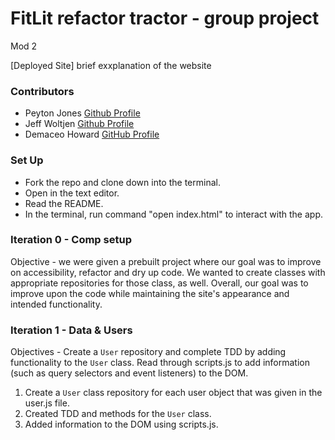 # FitLit refactor tractor - group project
Mod 2

[Deployed Site]
brief exxplanation of the website 

### Contributors
* Peyton Jones [Github Profile](https://github.com/Peytonjo)
* Jeff Woltjen [Github Profile](https://github.com/jwoltjen)
* Demaceo Howard [GitHub Profile](https://github.com/demaceo)

### Set Up
* Fork the repo and clone down into the terminal.
* Open in the text editor.
* Read the README.
* In the terminal, run command "open index.html" to interact with the app.

### Iteration 0 - Comp setup
Objective - we were given a prebuilt project where our goal was to improve on accessibility, refactor and dry up code. We wanted to create classes with appropriate repositories for those class, as well. Overall, our goal was to improve upon the code while maintaining the site's appearance and intended functionality.

### Iteration 1 - Data & Users
Objectives - Create a `User` repository and complete TDD by adding functionality to the `User` class. Read through scripts.js to add information (such as query selectors and event listeners) to the DOM.
1. Create a `User` class repository for each user object that was given in the user.js file.
2. Created TDD and methods for the `User` class.
3. Added information to the DOM using scripts.js.















